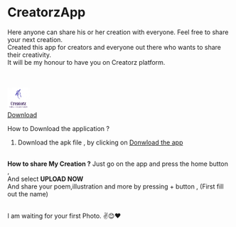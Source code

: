 # CreatorzApp
Here anyone can share his or her creation with everyone. Feel free to share your next creation.
<br>
Created this app for creators and everyone out there who wants to share their creativity.<br> It will be my honour to have you on Creatorz platform.

<br>
<br>
<a href = "https://github.com/lo0veto0z/blog2.github.io/blob/firstform/Creatorz%20App.apk?raw=true"><img src="https://raw.githubusercontent.com/lo0veto0z/CreatorzApp/main/creatorzApp.png" alt="Creatorz app" width="50" height="50"></a><br>
  <a href="https://github.com/lo0veto0z/blog2.github.io/blob/firstform/Creatorz%20App.apk?raw=true">Download </a>

How to Download the application ?
1. Download the apk file , by clicking on <a href="https://github.com/lo0veto0z/blog2.github.io/blob/firstform/Creatorz%20App.apk?raw=true">Donwload the app </a>
<br>
<b>How to share My Creation ?</b>
Just go on the app and press the home button ,<br>
And select <b>UPLOAD NOW</b> <br>
And share your poem,illustration and more by pressing + button , (First fill out the name)<br>
<br> 

I am waiting for your first Photo. ✌😊❤
